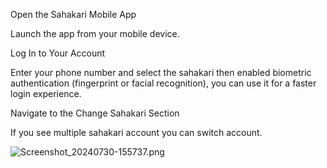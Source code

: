 Open the Sahakari Mobile App

Launch the app from your mobile device.

Log In to Your Account

Enter your phone number and select the sahakari then enabled biometric authentication (fingerprint or facial recognition), you can use it for a faster login experience.

Navigate to the Change Sahakari Section

If you see multiple sahakari account you can switch account.

![Screenshot_20240730-155737.png](/.attachments/Screenshot_20240730-155737-09f9f5ce-f348-4e42-a7de-e060878c4656.png)